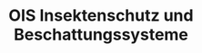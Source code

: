 ---
title: "OIS Insektenschutz und Beschattungssysteme"
url: /moormerland/ois-insektenschutz-und-beschattungssysteme/
shop: Allgemein
---